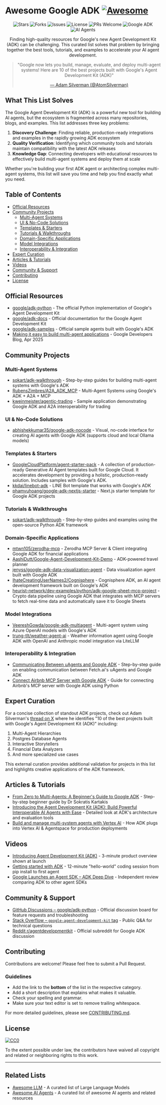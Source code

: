 # Awesome Google ADK [![Awesome](https://awesome.re/badge.svg)](https://awesome.re)

<p align="center">
  <img src="https://img.shields.io/github/stars/tsubasakong/awesome-google-adk?style=flat-square" alt="Stars">
  <img src="https://img.shields.io/github/forks/tsubasakong/awesome-google-adk?style=flat-square" alt="Forks">
  <img src="https://img.shields.io/github/issues/tsubasakong/awesome-google-adk?style=flat-square" alt="Issues">
  <img src="https://img.shields.io/github/license/tsubasakong/awesome-google-adk?style=flat-square" alt="License">
  <img src="https://img.shields.io/badge/PRs-welcome-brightgreen.svg?style=flat-square" alt="PRs Welcome">
  <img src="https://img.shields.io/badge/Google-ADK-blue?style=flat-square" alt="Google ADK">
  <img src="https://img.shields.io/badge/AI-Agents-orange?style=flat-square" alt="AI Agents">
</p>

<p align="center">Finding high-quality resources for Google's new Agent Development Kit (ADK) can be challenging. This curated list solves that problem by bringing together the best tools, tutorials, and examples to accelerate your AI agent development.</p>

<blockquote align="center">
  <p>"Google now lets you build, manage, evaluate, and deploy multi-agent systems! Here are 10 of the best projects built with Google's Agent Development Kit (ADK)"</p>
  <p><a href="https://x.com/AtomSilverman/status/1914761719345496395">— Adam Silverman (@AtomSilverman)</a></p>
</blockquote>

## What This List Solves

The Google Agent Development Kit (ADK) is a powerful new tool for building AI agents, but the ecosystem is fragmented across many repositories, blogs, and examples. This list addresses three key problems:

1. **Discovery Challenge**: Finding reliable, production-ready integrations and examples in the rapidly growing ADK ecosystem
2. **Quality Verification**: Identifying which community tools and tutorials maintain compatibility with the latest ADK releases
3. **Knowledge Gap**: Connecting developers with educational resources to effectively build multi-agent systems and deploy them at scale

Whether you're building your first ADK agent or architecting complex multi-agent systems, this list will save you time and help you find exactly what you need.

## Table of Contents

- [Official Resources](#official-resources)
- [Community Projects](#community-projects)
  - [Multi-Agent Systems](#multi-agent-systems)
  - [UI & No-Code Solutions](#ui--no-code-solutions)
  - [Templates & Starters](#templates--starters)
  - [Tutorials & Walkthroughs](#tutorials--walkthroughs)
  - [Domain-Specific Applications](#domain-specific-applications)
  - [Model Integrations](#model-integrations)
  - [Interoperability & Integration](#interoperability--integration)
- [Expert Curation](#expert-curation)
- [Articles & Tutorials](#articles--tutorials)
- [Videos](#videos)
- [Community & Support](#community--support)
- [Contributing](#contributing)
- [License](#license)

## Official Resources

- [google/adk-python](https://github.com/google/adk-python) - The official Python implementation of Google's Agent Development Kit
- [google/adk-docs](https://github.com/google/adk-docs) - Official documentation for the Google Agent Development Kit
- [google/adk-samples](https://github.com/google/adk-samples) - Official sample agents built with Google's ADK
- [Making it easy to build multi-agent applications](https://developers.googleblog.com/en/agent-development-kit-easy-to-build-multi-agent-applications) - Google Developers Blog, Apr 2025

## Community Projects

### Multi-Agent Systems

- [sokart/adk-walkthrough](https://github.com/sokart/adk-walkthrough) - Step-by-step guides for building multi-agent systems with Google's ADK
- [RubensZimbres/A2A_ADK_MCP](https://github.com/RubensZimbres/A2A_ADK_MCP) - Multi-Agent Systems using Google's ADK + A2A + MCP
- [kweinmeister/agentic-trading](https://github.com/kweinmeister/agentic-trading) - Sample application demonstrating Google ADK and A2A interoperability for trading

### UI & No-Code Solutions

- [abhishekkumar35/google-adk-nocode](https://github.com/abhishekkumar35/google-adk-nocode) - Visual, no-code interface for creating AI agents with Google ADK (supports cloud and local Ollama models)

### Templates & Starters

- [GoogleCloudPlatform/agent-starter-pack](https://github.com/GoogleCloudPlatform/agent-starter-pack) - A collection of production-ready Generative AI Agent templates built for Google Cloud. It accelerates development by providing a holistic, production-ready solution. Includes samples with Google's ADK.
- [kkdai/linebot-adk](https://github.com/kkdai/linebot-adk) - LINE Bot template that works with Google's ADK
- [phamvuhoang/google-adk-nextjs-starter](https://github.com/phamvuhoang/google-adk-nextjs-starter) - Next.js starter template for Google ADK projects

### Tutorials & Walkthroughs

- [sokart/adk-walkthrough](https://github.com/sokart/adk-walkthrough) - Step-by-step guides and examples using the open-source Python ADK framework

### Domain-Specific Applications

- [mtwn105/zerodha-mcp](https://github.com/mtwn105/zerodha-mcp) - Zerodha MCP Server & Client integrating Google ADK for financial applications
- [AashiDutt/Google-Agent-Development-Kit-Demo](https://github.com/AashiDutt/Google-Agent-Development-Kit-Demo) - ADK-powered travel planner
- [jenyss/google-adk-data-visualization-agent](https://github.com/jenyss/google-adk-data-visualization-agent) - Data visualization agent built with Google ADK
- [IhateCreatingUserNames2/Cognisphere](https://github.com/IhateCreatingUserNames2/Cognisphere) - Cognisphere ADK, an AI agent development framework built on Google's ADK
- [heurist-network/dev-examples/python/adk-google-sheet-mcp-project](https://github.com/heurist-network/dev-examples/tree/main/python/adk-google-sheet-mcp-project) - Crypto data pipeline using Google ADK that integrates with MCP servers to fetch real-time data and automatically save it to Google Sheets

### Model Integrations

- [VeereshGowda/google-adk-multiagent](https://github.com/VeereshGowda/google-adk-multiagent) - Multi-agent system using Azure OpenAI models with Google's ADK
- [trung-tlt/weather-agent-ai](https://github.com/trung-tlt/weather-agent-ai) - Weather information agent using Google ADK with OpenAI and Anthropic model integration via LiteLLM

### Interoperability & Integration

- [Communicating Between uAgents and Google ADK](https://medium.com/fetch-ai/communicating-between-uagents-and-google-adk-a-step-by-step-guide-c15f355a8dcf) - Step-by-step guide on enabling communication between Fetch.ai's uAgents and Google ADK
- [Connect Airbnb MCP Server with Google ADK](https://medium.aiplanet.com/connect-airbnb-mcp-server-with-google-adk-mcp-and-agent-development-kit-3a3976b7b4ec) - Guide for connecting Airbnb's MCP server with Google ADK using Python

## Expert Curation

For a concise collection of standout ADK projects, check out Adam Silverman's [thread on X](https://x.com/AtomSilverman/status/1914761719345496395) where he identifies "10 of the best projects built with Google's Agent Development Kit (ADK)" including:

1. Multi-Agent Hierarchies
2. Postgres Database Agents  
3. Interactive Storytellers
4. Financial Data Analyzers
5. And more specialized use cases

This external curation provides additional validation for projects in this list and highlights creative applications of the ADK framework.

## Articles & Tutorials

- [From Zero to Multi-Agents: A Beginner's Guide to Google ADK](https://medium.com/@sokratis.kartakis/from-zero-to-multi-agents-a-beginners-guide-to-google-agent-development-kit-adk-b56e9b5f7861) - Step-by-step beginner guide by Dr Sokratis Kartakis
- [Introducing the Agent Development Kit (ADK): Build Powerful Interoperable AI Agents with Ease](https://medium.com/google-cloud/introducing-the-agent-development-kit-adk-build-powerful-interoperable-ai-agents-with-ease-d2f8ef005376) - Detailed look at ADK's architecture and evaluation tools
- [Build and manage multi-system agents with Vertex AI](https://cloud.google.com/blog/products/ai-machine-learning/build-and-manage-multi-system-agents-with-vertex-ai) - How ADK plugs into Vertex AI & Agentspace for production deployments

## Videos

- [Introducing Agent Development Kit (ADK)](https://www.youtube.com/watch?v=zgrOwow_uTQ) - 3-minute product overview shown at launch
- [Getting started with ADK](https://www.youtube.com/watch?v=44C8u0CDtSo) - 12-minute "hello-world" coding session from pip install to first agent
- [Google Launches an Agent SDK – ADK Deep Dive](https://www.youtube.com/watch?v=G9wnpfW6lZY) - Independent review comparing ADK to other agent SDKs

## Community & Support

- [GitHub Discussions – google/adk-python](https://github.com/google/adk-python/discussions) - Official discussion board for feature requests and troubleshooting
- [Stack Overflow – `google-agent-development-kit` tag](https://stackoverflow.com/questions/tagged/google-agent-development-kit) - Public Q&A for technical questions
- [Reddit r/agentdevelopmentkit](https://www.reddit.com/r/agentdevelopmentkit/) - Official subreddit for Google ADK discussion

## Contributing

Contributions are welcome! Please feel free to submit a Pull Request.

### Guidelines

- Add the link to the **bottom** of the list in the respective category.
- Add a short description that explains what makes it valuable.
- Check your spelling and grammar.
- Make sure your text editor is set to remove trailing whitespace.

For more detailed guidelines, please see [CONTRIBUTING.md](CONTRIBUTING.md).

## License

[![CC0](https://licensebuttons.net/p/zero/1.0/88x31.png)](https://creativecommons.org/publicdomain/zero/1.0/)

To the extent possible under law, the contributors have waived all copyright and related or neighboring rights to this work.

---

## Related Lists

- [Awesome LLM](https://github.com/Hannibal046/Awesome-LLM) - A curated list of Large Language Models
- [Awesome AI Agents](https://github.com/e2b-dev/awesome-ai-agents) - A curated list of awesome AI agents and related resources
